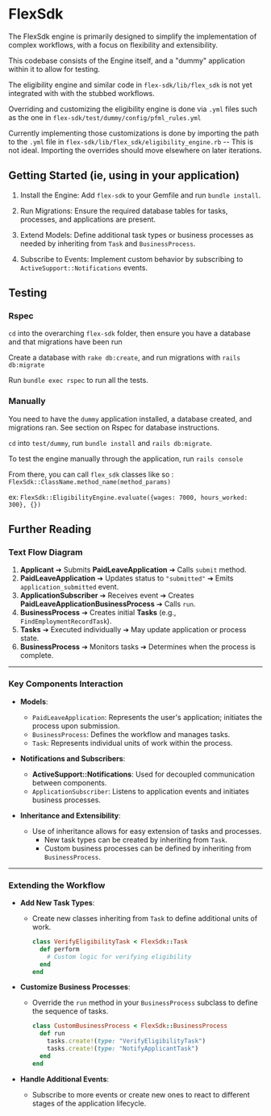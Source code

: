 # FlexSdk
The FlexSdk engine is primarily designed to simplify the implementation of complex workflows, with a focus on flexibility and extensibility.

This codebase consists of the Engine itself, and a "dummy" application within it to allow for testing.

The eligibility engine and similar code in `flex-sdk/lib/flex_sdk` is not yet integrated with with the stubbed workflows.

Overriding and customizing the eligibility engine is done via `.yml` files such as the one in `flex-sdk/test/dummy/config/pfml_rules.yml`

Currently implementing those customizations is done by importing the path to the `.yml` file in `flex-sdk/lib/flex_sdk/eligibility_engine.rb` -- This is not ideal. Importing the overrides should move elsewhere on later iterations.

## Getting Started (ie, using in your application)

1. Install the Engine: Add `flex-sdk` to your Gemfile and run `bundle install`.

2. Run Migrations: Ensure the required database tables for tasks, processes, and applications are present.

3. Extend Models: Define additional task types or business processes as needed by inheriting from `Task` and `BusinessProcess`.

4. Subscribe to Events: Implement custom behavior by subscribing to `ActiveSupport::Notifications` events.

## Testing

### Rspec
`cd` into the overarching `flex-sdk` folder, then ensure you have a database and that migrations have been run

Create a database with `rake db:create`, and run migrations with `rails db:migrate`

Run `bundle exec rspec` to run all the tests.

### Manually
You need to have the `dummy` application installed, a database created, and migrations ran. See section on Rspec for database instructions.

`cd` into `test/dummy`, run `bundle install` and `rails db:migrate`.

To test the engine manually through the application, run `rails console`

From there, you can call `flex_sdk` classes like so :
`FlexSdk::ClassName.method_name(method_params)`

ex: `FlexSdk::EligibilityEngine.evaluate({wages: 7000, hours_worked: 300}, {})`

## Further Reading
### Text Flow Diagram 

1. **Applicant** ➔ Submits **PaidLeaveApplication** ➔ Calls `submit` method.
2. **PaidLeaveApplication** ➔ Updates status to `"submitted"` ➔ Emits `application_submitted` event.
3. **ApplicationSubscriber** ➔ Receives event ➔ Creates **PaidLeaveApplicationBusinessProcess** ➔ Calls `run`.
4. **BusinessProcess** ➔ Creates initial **Tasks** (e.g., `FindEmploymentRecordTask`).
5. **Tasks** ➔ Executed individually ➔ May update application or process state.
6. **BusinessProcess** ➔ Monitors tasks ➔ Determines when the process is complete.

---

### Key Components Interaction

- **Models**:
  - `PaidLeaveApplication`: Represents the user's application; initiates the process upon submission.
  - `BusinessProcess`: Defines the workflow and manages tasks.
  - `Task`: Represents individual units of work within the process.

- **Notifications and Subscribers**:
  - **ActiveSupport::Notifications**: Used for decoupled communication between components.
  - `ApplicationSubscriber`: Listens to application events and initiates business processes.

- **Inheritance and Extensibility**:
  - Use of inheritance allows for easy extension of tasks and processes.
    - New task types can be created by inheriting from `Task`.
    - Custom business processes can be defined by inheriting from `BusinessProcess`.

---

### Extending the Workflow

- **Add New Task Types**:
  - Create new classes inheriting from `Task` to define additional units of work.
    ```ruby
    class VerifyEligibilityTask < FlexSdk::Task
      def perform
        # Custom logic for verifying eligibility
      end
    end
    ```

- **Customize Business Processes**:
  - Override the `run` method in your `BusinessProcess` subclass to define the sequence of tasks.
    ```ruby
    class CustomBusinessProcess < FlexSdk::BusinessProcess
      def run
        tasks.create!(type: "VerifyEligibilityTask")
        tasks.create!(type: "NotifyApplicantTask")
      end
    end
    ```

- **Handle Additional Events**:
  - Subscribe to more events or create new ones to react to different stages of the application lifecycle.
